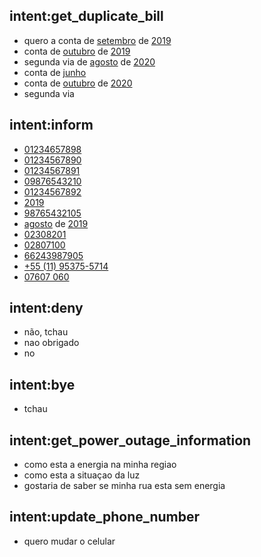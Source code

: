 ## intent:get_duplicate_bill
- quero a conta de [setembro](month) de [2019](year)
- conta de [outubro](month) de [2019](year)
- segunda via de [agosto](month) de [2020](year)
- conta de [junho](month)
- conta de [outubro](month) de [2020](year)
- segunda via

## intent:inform
- [01234657898](cpf)
- [01234567890](cpf)
- [01234567891](cpf)
- [09876543210](cpf)
- [01234567892](cpf)
- [2019](year)
- [98765432105](cpf)
- [agosto](month) de [2019](year)
- [02308201](cep)
- [02807100](cep)
- [66243987905](cpf)
- [+55 \(11\) 95375-5714](phone_number)
- [07607 060](cep)

## intent:deny
- não, tchau
- nao obrigado
- no

## intent:bye
- tchau

## intent:get_power_outage_information
- como esta a energia na minha regiao
- como esta a situaçao da luz
- gostaria de saber se minha rua esta sem energia

## intent:update_phone_number
- quero mudar o celular
